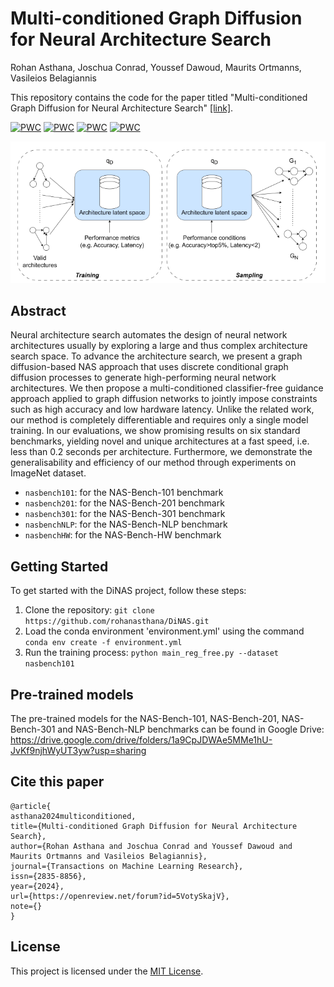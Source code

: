 # Multi-conditioned Graph Diffusion for Neural Architecture Search
Rohan Asthana, Joschua Conrad, Youssef Dawoud, Maurits Ortmanns, Vasileios Belagiannis

This repository contains the code for the paper titled "Multi-conditioned Graph Diffusion for Neural Architecture Search" [\[link\]](https://openreview.net/forum?id=5VotySkajV).

[![PWC](https://img.shields.io/endpoint.svg?url=https://paperswithcode.com/badge/multi-conditioned-graph-diffusion-for-neural/neural-architecture-search-on-nas-bench-101)](https://paperswithcode.com/sota/neural-architecture-search-on-nas-bench-101?p=multi-conditioned-graph-diffusion-for-neural)
[![PWC](https://img.shields.io/endpoint.svg?url=https://paperswithcode.com/badge/multi-conditioned-graph-diffusion-for-neural/neural-architecture-search-on-nas-bench-201-1)](https://paperswithcode.com/sota/neural-architecture-search-on-nas-bench-201-1?p=multi-conditioned-graph-diffusion-for-neural)
[![PWC](https://img.shields.io/endpoint.svg?url=https://paperswithcode.com/badge/multi-conditioned-graph-diffusion-for-neural/neural-architecture-search-on-nas-bench-201-2)](https://paperswithcode.com/sota/neural-architecture-search-on-nas-bench-201-2?p=multi-conditioned-graph-diffusion-for-neural)
[![PWC](https://img.shields.io/endpoint.svg?url=https://paperswithcode.com/badge/multi-conditioned-graph-diffusion-for-neural/neural-architecture-search-on-nas-bench-301)](https://paperswithcode.com/sota/neural-architecture-search-on-nas-bench-301?p=multi-conditioned-graph-diffusion-for-neural)

![alt text](https://github.com/rohanasthana/DiNAS/blob/master/dinas.png)

## Abstract
 Neural architecture search automates the design of neural network architectures usually by exploring a large and thus complex architecture search space. To advance the architecture search, we present a graph diffusion-based NAS approach that uses discrete conditional graph diffusion processes to generate high-performing neural network architectures. We then propose a multi-conditioned classifier-free guidance approach applied to graph diffusion networks to jointly impose constraints such as high accuracy and low hardware latency. Unlike the related work, our method is completely differentiable and requires only a single model training. In our evaluations, we show promising results on six standard benchmarks, yielding novel and unique architectures at a fast speed, i.e. less than 0.2 seconds per architecture. Furthermore, we demonstrate the generalisability and efficiency of our method through experiments on ImageNet dataset.


- `nasbench101`: for the NAS-Bench-101 benchmark
- `nasbench201`: for the NAS-Bench-201 benchmark
- `nasbench301`: for the NAS-Bench-301 benchmark
- `nasbenchNLP`: for the NAS-Bench-NLP benchmark
- `nasbenchHW`: for the NAS-Bench-HW benchmark

## Getting Started

To get started with the DiNAS project, follow these steps:

1. Clone the repository: `git clone https://github.com/rohanasthana/DiNAS.git`
2. Load the conda environment 'environment.yml' using the command `conda env create -f environment.yml`
3. Run the training process: `python main_reg_free.py --dataset nasbench101`

## Pre-trained models
The pre-trained models for the NAS-Bench-101, NAS-Bench-201, NAS-Bench-301 and NAS-Bench-NLP benchmarks can be found in Google Drive:
https://drive.google.com/drive/folders/1a9CpJDWAe5MMe1hU-JvKf9njhWyUT3yw?usp=sharing

## Cite this paper
```
@article{
asthana2024multiconditioned,
title={Multi-conditioned Graph Diffusion for Neural Architecture Search},
author={Rohan Asthana and Joschua Conrad and Youssef Dawoud and Maurits Ortmanns and Vasileios Belagiannis},
journal={Transactions on Machine Learning Research},
issn={2835-8856},
year={2024},
url={https://openreview.net/forum?id=5VotySkajV},
note={}
}
```


## License

This project is licensed under the [MIT License](LICENSE).
